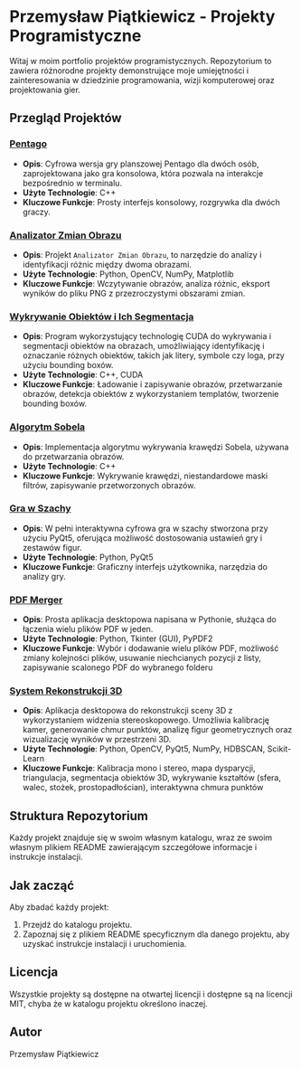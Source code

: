 # Przemysław Piątkiewicz - Projekty Programistyczne

Witaj w moim portfolio projektów programistycznych. Repozytorium to zawiera różnorodne projekty demonstrujące moje umiejętności i zainteresowania w dziedzinie programowania, wizji komputerowej oraz projektowania gier.

## Przegląd Projektów

### [Pentago](https://github.com/Krasnalixx/projekty/blob/main/pentago/README.md)
- **Opis**: Cyfrowa wersja gry planszowej Pentago dla dwóch osób, zaprojektowana jako gra konsolowa, która pozwala na interakcje bezpośrednio w terminalu.
- **Użyte Technologie**: C++
- **Kluczowe Funkcje**: Prosty interfejs konsolowy, rozgrywka dla dwóch graczy.

### [Analizator Zmian Obrazu](https://github.com/Krasnalixx/projekty/blob/main/kevin/README.md)
- **Opis**: Projekt `Analizator Zmian Obrazu`, to narzędzie do analizy i identyfikacji różnic między dwoma obrazami. 
- **Użyte Technologie**: Python, OpenCV, NumPy, Matplotlib
- **Kluczowe Funkcje**: Wczytywanie obrazów, analiza różnic, eksport wyników do pliku PNG z przezroczystymi obszarami zmian.

### [Wykrywanie Obiektów i Ich Segmentacja](https://github.com/Krasnalixx/projekty/blob/main/cuda-template-matching/README.md)
- **Opis**: Program wykorzystujący technologię CUDA do wykrywania i segmentacji obiektów na obrazach, umożliwiający identyfikację i oznaczanie różnych obiektów, takich jak litery, symbole czy loga, przy użyciu bounding boxów.
- **Użyte Technologie**: C++, CUDA
- **Kluczowe Funkcje**: Ładowanie i zapisywanie obrazów, przetwarzanie obrazów, detekcja obiektów z wykorzystaniem templatów, tworzenie bounding boxów.

### [Algorytm Sobela](https://github.com/Krasnalixx/projekty/blob/main/algorytm_Sobla/README.md)
- **Opis**: Implementacja algorytmu wykrywania krawędzi Sobela, używana do przetwarzania obrazów.
- **Użyte Technologie**: C++
- **Kluczowe Funkcje**: Wykrywanie krawędzi, niestandardowe maski filtrów, zapisywanie przetworzonych obrazów.

### [Gra w Szachy](https://github.com/Krasnalixx/projekty/blob/main/chess/README.md)
- **Opis**: W pełni interaktywna cyfrowa gra w szachy stworzona przy użyciu PyQt5, oferująca możliwość dostosowania ustawień gry i zestawów figur.
- **Użyte Technologie**: Python, PyQt5
- **Kluczowe Funkcje**: Graficzny interfejs użytkownika, narzędzia do analizy gry.

### [PDF Merger](https://github.com/Krasnalixx/projekty/blob/main/PDFmerger/README.md)
- **Opis**: Prosta aplikacja desktopowa napisana w Pythonie, służąca do łączenia wielu plików PDF w jeden.
- **Użyte Technologie**: Python, Tkinter (GUI), PyPDF2
- **Kluczowe Funkcje**: Wybór i dodawanie wielu plików PDF, możliwość zmiany kolejności plików, usuwanie niechcianych pozycji z listy, zapisywanie scalonego PDF do wybranego folderu

### [System Rekonstrukcji 3D](https://github.com/Krasnalixx/projekty/blob/main/3D_reconstruction/README.md)
- **Opis**: Aplikacja desktopowa do rekonstrukcji sceny 3D z wykorzystaniem widzenia stereoskopowego. Umożliwia kalibrację kamer, generowanie chmur punktów, analizę figur geometrycznych oraz wizualizację wyników w przestrzeni 3D.
- **Użyte Technologie**: Python, OpenCV, PyQt5, NumPy, HDBSCAN, Scikit-Learn
- **Kluczowe Funkcje**: Kalibracja mono i stereo, mapa dysparycji, triangulacja, segmentacja obiektów 3D, wykrywanie kształtów (sfera, walec, stożek, prostopadłościan), interaktywna chmura punktów


## Struktura Repozytorium
Każdy projekt znajduje się w swoim własnym katalogu, wraz ze swoim własnym plikiem README zawierającym szczegółowe informacje i instrukcje instalacji.

## Jak zacząć
Aby zbadać każdy projekt:
1. Przejdź do katalogu projektu.
2. Zapoznaj się z plikiem README specyficznym dla danego projektu, aby uzyskać instrukcje instalacji i uruchomienia.

## Licencja
Wszystkie projekty są dostępne na otwartej licencji i dostępne są na licencji MIT, chyba że w katalogu projektu określono inaczej.

## Autor
Przemysław Piątkiewicz
